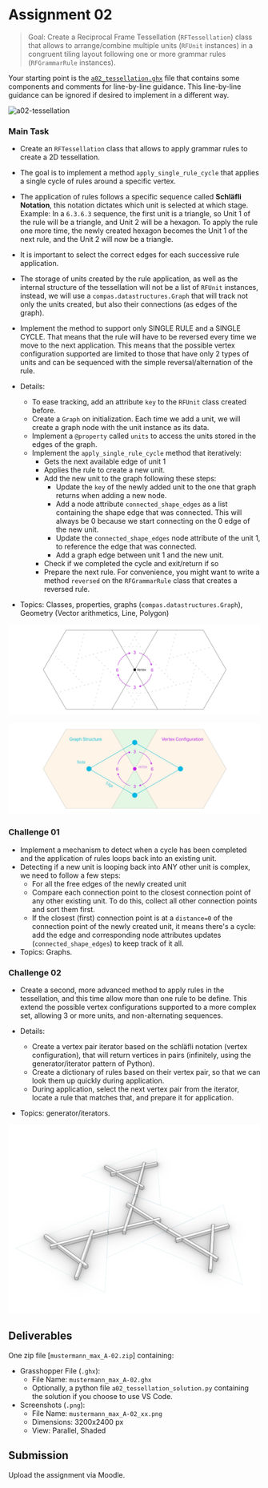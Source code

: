 # Assignment 02

> Goal: Create a Reciprocal Frame Tessellation (`RFTessellation`) class that allows to arrange/combine multiple units (`RFUnit` instances) in a congruent tiling layout following one or more grammar rules (`RFGrammarRule` instances).

Your starting point is the [`a02_tessellation.ghx`](a02_tessellation.ghx) file that contains some components and comments for line-by-line guidance. This line-by-line guidance can be ignored if desired to implement in a different way.

![a02-tessellation](./_images/a02-tessellation.png)

### Main Task

- Create an `RFTessellation` class that allows to apply grammar rules to create a 2D tessellation.
- The goal is to implement a method `apply_single_rule_cycle` that applies a single cycle of  rules around a specific vertex.
- The application of rules follows a specific sequence called **Schläfli Notation**, this notation dictates which unit is selected at which stage. Example: In a `6.3.6.3` sequence, the first unit is a triangle, so Unit 1 of the rule will be a triangle, and Unit 2 will be a hexagon. To apply the rule one more time, the newly created hexagon becomes the Unit 1 of the next rule, and the Unit 2 will now be a triangle.
- It is important to select the correct edges for each successive rule application.
- The storage of units created by the rule application, as well as the internal structure of the tessellation will not be a list of `RFUnit` instances, instead, we will use a `compas.datastructures.Graph` that will track not only the units created, but also their connections (as edges of the graph).
- Implement the method to support only SINGLE RULE and a SINGLE CYCLE. That means that the rule will have to be reversed every time we move to the next application. This means that the possible vertex configuration supported are limited to those that have only 2 types of units and can be sequenced with the simple reversal/alternation of the rule.

- Details:
  - To ease tracking, add an attribute `key` to the `RFUnit` class created before.
  - Create a `Graph` on initialization. Each time we add a unit, we will create a graph node with the unit instance as its data.
  - Implement a `@property` called `units` to access the units stored in the edges of the graph.
  - Implement the `apply_single_rule_cycle` method that iteratively:
    - Gets the next available edge of unit 1
    - Applies the rule to create a new unit.
    - Add the new unit to the graph following these steps:
      - Update the `key` of the newly added unit to the one that graph returns when adding a new node.
      - Add a node attribute `connected_shape_edges` as a list containing the shape edge that was connected. This will always be 0 because we start connecting on the 0 edge of the new unit.
      - Update the `connected_shape_edges` node attribute of the unit 1, to reference the edge that was connected.
      - Add a graph edge between unit 1 and the new unit.
    - Check if we completed the cycle and exit/return if so
    - Prepare the next rule. For convenience, you might want to write a method `reversed` on the `RFGrammarRule` class that creates a reversed rule.
- Topics: Classes, properties, graphs (`compas.datastructures.Graph`), Geometry (Vector arithmetics, Line, Polygon)


![a02-step1](./_images/a02-main-task.jpg)

![a02-step2](./_images/a02-main-task-2.jpg)



### Challenge 01

- Implement a mechanism to detect when a cycle has been completed and the application of rules loops back into an existing unit.
- Detecting if a new unit is looping back into ANY other unit is complex, we need to follow a few steps:
  - For all the free edges of the newly created unit
  - Compare each connection point to the closest connection point of any other existing unit. To do this, collect all other connection points and sort them first.
  - If the closest (first) connection point is at a `distance=0` of the connection point of the newly created unit, it means there's a cycle: add the edge and corresponding node attributes updates (`connected_shape_edges`) to keep track of it all.
- Topics: Graphs.

### Challenge 02

- Create a second, more advanced method to apply rules in the tessellation, and this time allow more than one rule to be define. This extend the possible vertex configurations supported to a more complex set, allowing 3 or more units, and non-alternating sequences.

- Details:
  - Create a vertex pair iterator based on the schläfli notation (vertex configuration), that will return vertices in pairs (infinitely, using the generator/iterator pattern of Python).
  - Create a dictionary of rules based on their vertex pair, so that we can look them up quickly during application.
  - During application, select the next vertex pair from the iterator, locate a rule that matches that, and prepare it for application.
- Topics: generator/iterators.

![a02-possible-final-out](./_images/a02-final-out.png)

## Deliverables

One zip file [`mustermann_max_A-02.zip`] containing:

- Grasshopper File (`.ghx`):
  - File Name: `mustermann_max_A-02.ghx`
  - Optionally, a python file `a02_tessellation_solution.py` containing the solution if you choose to use VS Code.
- Screenshots (`.png`):
  - File Name: `mustermann_max_A-02_xx.png`
  - Dimensions: 3200x2400 px
  - View: Parallel, Shaded

## Submission

Upload the assignment via Moodle.